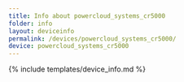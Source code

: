 ```yaml
---
title: Info about powercloud_systems_cr5000
folder: info
layout: deviceinfo
permalink: /devices/powercloud_systems_cr5000/
device: powercloud_systems_cr5000
---
```

{% include templates/device_info.md %}
